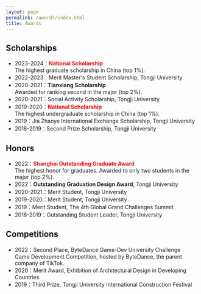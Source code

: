 ```yaml
---
layout: page
permalink: /awards/index.html
title: Awards
---
```



## Scholarships

- 2023-2024：**<font color='red'>National Scholarship</font>** <br> The highest graduate scholarship in China (top 1%).
- 2022-2023：Merit Master's Student Scholarship, Tongji University
- 2020-2021：**Tianxiang Scholarship** <br> Awarded for ranking second in the major (top 2%).
- 2020-2021：Social Activity Scholarship, Tongji University
- 2019-2020：**<font color='red'>National Scholarship</font>** <br> The highest undergraduate scholarship in China (top 1%).
- 2019：Jia Zhaoye International Exchange Scholarship, Tongji University
- 2018-2019：Second Prize Scholarship, Tongji University

## Honors

- 2022：**<font color='red'>Shanghai Outstanding Graduate Award</font>** <br> The highest honor for graduates. Awarded to only two students in the major (top 2%).
- 2022：**Outstanding Graduation Design Award**, Tongji University
- 2020-2021：Merit Student, Tongji University
- 2019-2020：Merit Student, Tongji University
- 2019：Merit Student, The 4th Global Grand Challenges Summit
- 2018-2019：Outstanding Student Leader, Tongji University

## Competitions

- 2022：Second Place, ByteDance Game-Dev University Challenge <br> Game Development Competition, hosted by ByteDance, the parent company of TikTok.
- 2020：Merit Award, Exhibition of Architectural Design in Developing Countries
- 2019：Third Prize, Tongji University International Construction Festival
